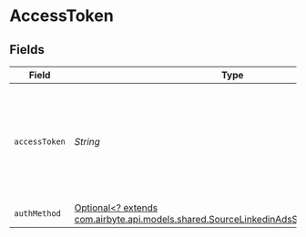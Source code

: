 # AccessToken


## Fields

| Field                                                                                                                                                                                            | Type                                                                                                                                                                                             | Required                                                                                                                                                                                         | Description                                                                                                                                                                                      |
| ------------------------------------------------------------------------------------------------------------------------------------------------------------------------------------------------ | ------------------------------------------------------------------------------------------------------------------------------------------------------------------------------------------------ | ------------------------------------------------------------------------------------------------------------------------------------------------------------------------------------------------ | ------------------------------------------------------------------------------------------------------------------------------------------------------------------------------------------------ |
| `accessToken`                                                                                                                                                                                    | *String*                                                                                                                                                                                         | :heavy_check_mark:                                                                                                                                                                               | The access token generated for your developer application. Refer to our <a href='https://docs.airbyte.com/integrations/sources/linkedin-ads#setup-guide'>documentation</a> for more information. |
| `authMethod`                                                                                                                                                                                     | [Optional<? extends com.airbyte.api.models.shared.SourceLinkedinAdsSchemasAuthMethod>](../../models/shared/SourceLinkedinAdsSchemasAuthMethod.md)                                                | :heavy_minus_sign:                                                                                                                                                                               | N/A                                                                                                                                                                                              |